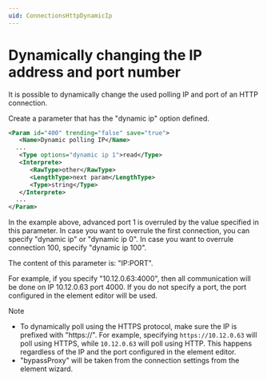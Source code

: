 ```yaml
---
uid: ConnectionsHttpDynamicIp
---
```


# Dynamically changing the IP address and port number

It is possible to dynamically change the used polling IP and port of an HTTP connection.<!-- RN 13369 -->

Create a parameter that has the "dynamic ip" option defined.

```xml
<Param id="400" trending="false" save="true">
   <Name>Dynamic polling IP</Name>
  ...
   <Type options="dynamic ip 1">read</Type>
   <Interprete>
      <RawType>other</RawType>
      <LengthType>next param</LengthType>
      <Type>string</Type>
   </Interprete>
  ...
</Param>
```

In the example above, advanced port 1 is overruled by the value specified in this parameter. In case you want to overrule the first connection, you can specify "dynamic ip" or "dynamic ip 0". In case you want to overrule connection 100, specify "dynamic ip 100".

The content of this parameter is: "IP:PORT".

For example, if you specify "10.12.0.63:4000", then all communication will be done on IP 10.12.0.63 port 4000. If you do not specify a port, the port configured in the element editor will be used.

> [!NOTE]
>
> - To dynamically poll using the HTTPS protocol, make sure the IP is prefixed with "https://". For example, specifying `https://10.12.0.63` will poll using HTTPS, while `10.12.0.63` will poll using HTTP. This happens regardless of the IP and the port configured in the element editor.
> - "bypassProxy" will be taken from the connection settings from the element wizard.
